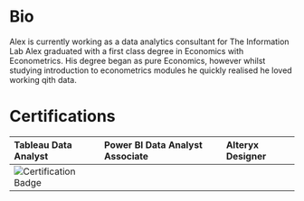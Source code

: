 # Bio

Alex is currently working as a data analytics consultant for The Information Lab
Alex graduated with a first class degree in Economics with Econometrics. His degree began as pure Economics, however whilst studying introduction to econometrics modules he quickly realised he loved working qith data. 

# Certifications
| Tableau Data Analyst | Power BI Data Analyst Associate | Alteryx Designer |
|:---|:---|:---|
|![Certification Badge](https://www.tableau.com/sites/default/files/2023-02/2022-11_Badge_Tab-Cert_Data-Analyst_High-Res.png)|
